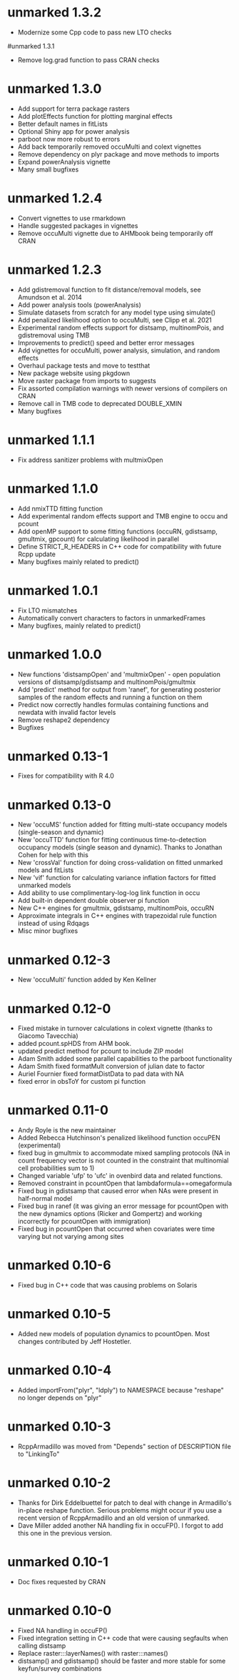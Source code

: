 # unmarked 1.3.2

* Modernize some Cpp code to pass new LTO checks

#unmarked 1.3.1

* Remove log.grad function to pass CRAN checks

# unmarked 1.3.0

* Add support for terra package rasters
* Add plotEffects function for plotting marginal effects
* Better default names in fitLists
* Optional Shiny app for power analysis
* parboot now more robust to errors
* Add back temporarily removed occuMulti and colext vignettes
* Remove dependency on plyr package and move methods to imports
* Expand powerAnalysis vignette
* Many small bugfixes

# unmarked 1.2.4

* Convert vignettes to use rmarkdown
* Handle suggested packages in vignettes
* Remove occuMulti vignette due to AHMbook being temporarily off CRAN

# unmarked 1.2.3

* Add gdistremoval function to fit distance/removal models, see Amundson et al. 2014
* Add power analysis tools (powerAnalysis)
* Simulate datasets from scratch for any model type using simulate()
* Add penalized likelihood option to occuMulti, see Clipp et al. 2021
* Experimental random effects support for distsamp, multinomPois, and gdistremoval using TMB
* Improvements to predict() speed and better error messages
* Add vignettes for occuMulti, power analysis, simulation, and random effects
* Overhaul package tests and move to testthat
* New package website using pkgdown
* Move raster package from imports to suggests
* Fix assorted compilation warnings with newer versions of compilers on CRAN
* Remove call in TMB code to deprecated DOUBLE_XMIN
* Many bugfixes

# unmarked 1.1.1

* Fix address sanitizer problems with multmixOpen

# unmarked 1.1.0

* Add nmixTTD fitting function
* Add experimental random effects support and TMB engine to occu and pcount
* Add openMP support to some fitting functions (occuRN, gdistsamp, gmultmix, gpcount) for calculating likelihood in parallel
* Define STRICT_R_HEADERS in C++ code for compatibility with future Rcpp update
* Many bugfixes mainly related to predict()

# unmarked 1.0.1

* Fix LTO mismatches
* Automatically convert characters to factors in unmarkedFrames
* Many bugfixes, mainly related to predict()

# unmarked 1.0.0

* New functions 'distsampOpen' and 'multmixOpen' - open population versions of distsamp/gdistsamp and multinomPois/gmultmix
* Add 'predict' method for output from 'ranef', for generating posterior samples of the random effects and running a function on them
* Predict now correctly handles formulas containing functions and newdata with invalid factor levels
* Remove reshape2 dependency
* Bugfixes

# unmarked 0.13-1

* Fixes for compatibility with R 4.0

# unmarked 0.13-0

* New 'occuMS' function added for fitting multi-state occupancy models (single-season and dynamic)
* New 'occuTTD' function for fitting continuous time-to-detection occupancy models (single season and dynamic). Thanks to Jonathan Cohen for help with this
* New 'crossVal' function for doing cross-validation on fitted unmarked models and fitLists
* New 'vif' function for calculating variance inflation factors for fitted unmarked models
* Add ability to use complimentary-log-log link function in occu
* Add built-in dependent double observer pi function
* New C++ engines for gmultmix, gdistsamp, multinomPois, occuRN
* Approximate integrals in C++ engines with trapezoidal rule function instead of using Rdqags
* Misc minor bugfixes


# unmarked 0.12-3

* New 'occuMulti' function added by Ken Kellner

# unmarked 0.12-0

* Fixed mistake in turnover calculations in colext vignette (thanks to Giacomo Tavecchia) 
* added pcount.spHDS from AHM book. 
* updated predict method for pcount to include ZIP model
* Adam Smith added some parallel capabilities to the parboot functionality
* Adam Smith fixed formatMult conversion of julian date to factor
* Auriel Fournier fixed formatDistData to pad data with NA
* fixed error in obsToY for custom pi function

# unmarked 0.11-0

* Andy Royle is the new maintainer  
* Added Rebecca Hutchinson's penalized likelihood function occuPEN (experimental) 
* fixed bug in gmultmix to accommodate mixed sampling protocols (NA in count frequency vector is not counted in the constraint that multinomial cell probabilities sum to 1)  
* Changed variable 'ufp' to 'ufc' in ovenbird data and related functions.
* Removed constraint in pcountOpen that lambdaformula==omegaformula 
* Fixed bug in gdistsamp that caused error when NAs were present in half-normal model  
* Fixed bug in ranef (it was giving an error message for pcountOpen with the new dynamics options (Ricker and Gompertz) and working incorrectly for pcountOpen with immigration)
* Fixed bug in pcountOpen that occurred when covariates were time varying but not varying among sites 

# unmarked 0.10-6

* Fixed bug in C++ code that was causing problems on Solaris 

# unmarked 0.10-5

* Added new models of population dynamics to pcountOpen. Most changes contributed by Jeff Hostetler.  

# unmarked 0.10-4

* Added importFrom("plyr", "ldply") to NAMESPACE because "reshape" no longer depends on "plyr"

# unmarked 0.10-3

* RcppArmadillo was moved from "Depends" section of DESCRIPTION file to "LinkingTo"

# unmarked 0.10-2

* Thanks for Dirk Eddelbuettel for patch to deal with change in Armadillo's in-place reshape function. Serious problems might occur if you use a recent version of RcppArmadillo and an old version of unmarked.
* Dave Miller added another NA handling fix in occuFP(). I forgot to add this one in the previous version.

# unmarked 0.10-1

* Doc fixes requested by CRAN

# unmarked 0.10-0

* Fixed NA handling in occuFP()
* Fixed integration setting in C++ code that were causing segfaults when calling distsamp
* Replace raster:::layerNames() with raster:::names()
* distsamp() and gdistsamp() should be faster and more stable for some keyfun/survey combinations
